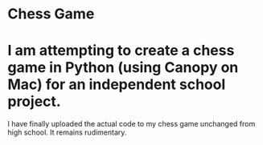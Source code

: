 # Chess Game
# I am attempting to create a chess game in Python (using Canopy on Mac) for an independent school project.

I have finally uploaded the actual code to my chess game unchanged from high school. It remains rudimentary.
